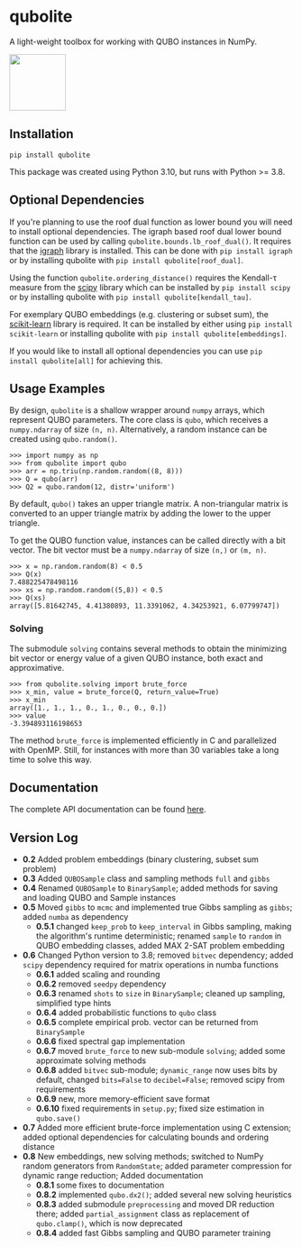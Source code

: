 # qubolite

A light-weight toolbox for working with QUBO instances in NumPy.


<img src="qubolite.png"  width="100" height="100">


## Installation

```
pip install qubolite
```

This package was created using Python 3.10, but runs with Python >= 3.8.

## Optional Dependencies

If you're planning to use the roof dual function as lower bound you will need to install optional
dependencies. The igraph based roof dual lower bound function can be used by calling 
`qubolite.bounds.lb_roof_dual()`. It requires that the [igraph](https://igraph.org/) library is 
installed. This can be done with `pip install igraph` or by installing qubolite with 
`pip install qubolite[roof_dual]`.

Using the function `qubolite.ordering_distance()` requires the Kendall-τ measure from the
[scipy](https://scipy.org/) library which can be installed by `pip install scipy` or by installing 
qubolite with `pip install qubolite[kendall_tau]`.

For exemplary QUBO embeddings (e.g. clustering or subset sum), the 
[scikit-learn](https://scikit-learn.org/) library is required. It can be installed by either using 
`pip install scikit-learn` or installing qubolite with `pip install qubolite[embeddings]`.

If you would like to install all optional dependencies you can use `pip install qubolite[all]` for
achieving this.

## Usage Examples

By design, `qubolite` is a shallow wrapper around `numpy` arrays, which represent QUBO parameters.
The core class is `qubo`, which receives a `numpy.ndarray` of size `(n, n)`.
Alternatively, a random instance can be created using `qubo.random()`.

```
>>> import numpy as np
>>> from qubolite import qubo
>>> arr = np.triu(np.random.random((8, 8)))
>>> Q = qubo(arr)
>>> Q2 = qubo.random(12, distr='uniform')
```

By default, `qubo()` takes an upper triangle matrix.
A non-triangular matrix is converted to an upper triangle matrix by adding the lower to the upper triangle.

To get the QUBO function value, instances can be called directly with a bit vector.
The bit vector must be a `numpy.ndarray` of size `(n,)` or `(m, n)`.

```
>>> x = np.random.random(8) < 0.5
>>> Q(x)
7.488225478498116
>>> xs = np.random.random((5,8)) < 0.5
>>> Q(xs)
array([5.81642745, 4.41380893, 11.3391062, 4.34253921, 6.07799747])
```

### Solving

The submodule `solving` contains several methods to obtain the minimizing bit vector or energy value of a given QUBO instance, both exact and approximative.

```
>>> from qubolite.solving import brute_force
>>> x_min, value = brute_force(Q, return_value=True)
>>> x_min
array([1., 1., 1., 0., 1., 0., 0., 0.])
>>> value
-3.394893116198653
```

The method `brute_force` is implemented efficiently in C and parallelized with OpenMP.
Still, for instances with more than 30 variables take a long time to solve this way.

## Documentation

The complete API documentation can be found [here](https://smuecke.github.io/qubolite/api.html).

## Version Log

* **0.2** Added problem embeddings (binary clustering, subset sum problem)
* **0.3** Added `QUBOSample` class and sampling methods `full` and `gibbs`
* **0.4** Renamed `QUBOSample` to `BinarySample`; added methods for saving and loading QUBO and Sample instances
* **0.5** Moved `gibbs` to `mcmc` and implemented true Gibbs sampling as `gibbs`; added `numba` as dependency
    * **0.5.1** changed `keep_prob` to `keep_interval` in Gibbs sampling, making the algorithm's runtime deterministic; renamed `sample` to `random` in QUBO embedding classes, added MAX 2-SAT problem embedding
* **0.6** Changed Python version to 3.8; removed `bitvec` dependency; added `scipy` dependency required for matrix operations in numba functions
    * **0.6.1** added scaling and rounding
    * **0.6.2** removed `seedpy` dependency
    * **0.6.3** renamed `shots` to `size` in `BinarySample`; cleaned up sampling, simplified type hints
    * **0.6.4** added probabilistic functions to `qubo` class
    * **0.6.5** complete empirical prob. vector can be returned from `BinarySample`
    * **0.6.6** fixed spectral gap implementation
    * **0.6.7** moved `brute_force` to new sub-module `solving`; added some approximate solving methods
    * **0.6.8** added `bitvec` sub-module; `dynamic_range` now uses bits by default, changed `bits=False` to `decibel=False`; removed scipy from requirements
    * **0.6.9** new, more memory-efficient save format
    * **0.6.10** fixed requirements in `setup.py`; fixed size estimation in `qubo.save()`
* **0.7** Added more efficient brute-force implementation using C extension; added optional dependencies for calculating bounds and ordering distance
* **0.8** New embeddings, new solving methods; switched to NumPy random generators from `RandomState`; added parameter compression for dynamic range reduction; Added documentation
    * **0.8.1** some fixes to documentation
    * **0.8.2** implemented `qubo.dx2()`; added several new solving heuristics
    * **0.8.3** added submodule `preprocessing` and moved DR reduction there; added `partial_assignment` class as replacement of `qubo.clamp()`, which is now deprecated
    * **0.8.4** added fast Gibbs sampling and QUBO parameter training
